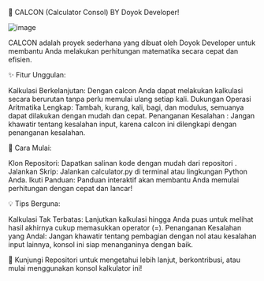 
🚀 CALCON (Calculator Consol) BY Doyok Developer! 

![image](https://github.com/yogasaputra2896/CalCon-Calculator-Console-/assets/140365312/fac3b02c-1a2b-45fb-97a1-1ea8cebd06c8)

CALCON adalah proyek sederhana yang dibuat oleh Doyok Developer untuk membantu Anda melakukan perhitungan matematika secara cepat dan efisien.

✨ Fitur Unggulan:

Kalkulasi Berkelanjutan: Dengan calcon Anda dapat melakukan kalkulasi secara berurutan tanpa perlu memulai ulang setiap kali.
Dukungan Operasi Aritmatika Lengkap: Tambah, kurang, kali, bagi, dan modulus, semuanya dapat dilakukan dengan mudah dan cepat.
Penanganan Kesalahan : Jangan khawatir tentang kesalahan input, karena calcon ini dilengkapi dengan penanganan kesalahan.

🔧 Cara Mulai:

Klon Repositori: Dapatkan salinan kode dengan mudah dari repositori .
Jalankan Skrip: Jalankan calculator.py di terminal atau lingkungan Python Anda.
Ikuti Panduan: Panduan interaktif akan membantu Anda memulai perhitungan dengan cepat dan lancar!

💡 Tips Berguna:

Kalkulasi Tak Terbatas: Lanjutkan kalkulasi hingga Anda puas untuk melihat hasil akhirnya cukup memasukkan operator (=).
Penanganan Kesalahan yang Andal: Jangan khawatir tentang pembagian dengan nol atau kesalahan input lainnya, konsol ini siap menanganinya dengan baik.


🔗 Kunjungi Repositori untuk mengetahui lebih lanjut, berkontribusi, atau mulai menggunakan konsol kalkulator ini!

